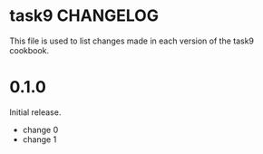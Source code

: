 # task9 CHANGELOG

This file is used to list changes made in each version of the task9 cookbook.

# 0.1.0

Initial release.

- change 0
- change 1

